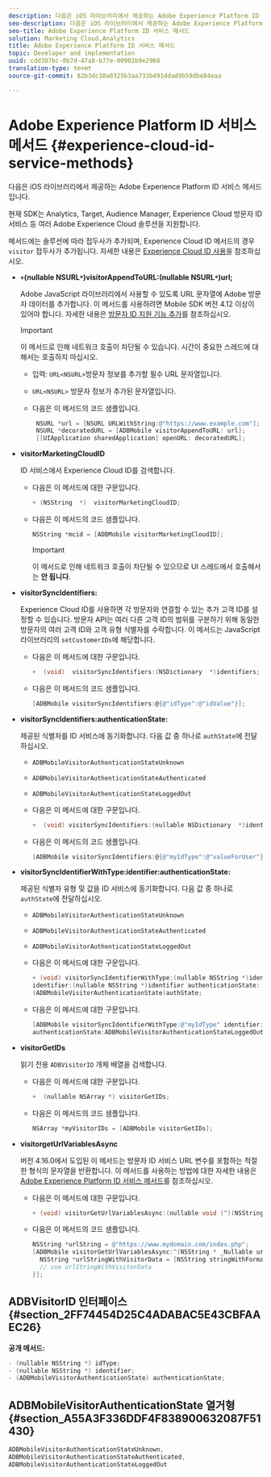 ```yaml
---
description: 다음은 iOS 라이브러리에서 제공하는 Adobe Experience Platform ID 서비스 메서드입니다.
seo-description: 다음은 iOS 라이브러리에서 제공하는 Adobe Experience Platform ID 서비스 메서드입니다.
seo-title: Adobe Experience Platform ID 서비스 메서드
solution: Marketing Cloud,Analytics
title: Adobe Experience Platform ID 서비스 메서드
topic: Developer and implementation
uuid: cdd307bc-8b7d-47a8-b77e-00902b9e2968
translation-type: tm+mt
source-git-commit: 82b3dc38a0325b3aa733b491ddad9b59dbe84eaa

---
```



# Adobe Experience Platform ID 서비스 메서드 {#experience-cloud-id-service-methods}

다음은 iOS 라이브러리에서 제공하는 Adobe Experience Platform ID 서비스 메서드입니다.

현재 SDK는 Analytics, Target, Audience Manager, Experience Cloud 방문자 ID 서비스 등 여러 Adobe Experience Cloud 솔루션을 지원합니다.

메서드에는 솔루션에 따라 접두사가 추가되며, Experience Cloud ID 메서드의 경우 `visitor` 접두사가 추가됩니다. 자세한 내용은 [Experience Cloud ID 사용](/help/ios/marketing-cloud/mcvid.md)을 참조하십시오.

* **`+`(nullable NSURL`*`)visitorAppendToURL:(nullable NSURL`*`)url;**

   Adobe JavaScript 라이브러리에서 사용할 수 있도록 URL 문자열에 Adobe 방문자 데이터를 추가합니다. 이 메서드를 사용하려면 Mobile SDK 버전 4.12 이상이 있어야 합니다. 자세한 내용은 [방문자 ID 지원 기능 추가](https://docs.adobe.com/content/help/ko-KR/id-service/using/id-service-api/methods/appendvisitorid.html)를 참조하십시오.

   >[!IMPORTANT]
   >
   >이 메서드로 인해 네트워크 호출이 차단될 수 있습니다. 시간이 중요한 스레드에 대해서는 호출하지 마십시오.

   * 입력: `URL<NSURL>`방문자 정보를 추가할 필수 URL 문자열입니다.
   * `URL<NSURL>`
방문자 정보가 추가된 문자열입니다.

   * 다음은 이 메서드의 코드 샘플입니다.

      ```objective-c
       NSURL *url = [NSURL URLWithString:@"https://www.example.com"];  
       NSURL *decoratedURL = [ADBMobile visitorAppendToURL: url];  
       [[UIApplication sharedApplication] openURL: decoratedURL];  
      ```

* **visitorMarketingCloudID**

   ID 서비스에서 Experience Cloud ID를 검색합니다.

   * 다음은 이 메서드에 대한 구문입니다.

      ```objective-c
      + (NSString  *)  visitorMarketingCloudID;
      ```

   * 다음은 이 메서드의 코드 샘플입니다.

      ```objective-c
      NSString *mcid = [ADBMobile visitorMarketingCloudID]; 
      ```

      >[!IMPORTANT]
      >
      >이 메서드로 인해 네트워크 호출이 차단될 수 있으므로 UI 스레드에서 호출해서는 **안 됩니다**.

* **visitorSyncIdentifiers:**

   Experience Cloud ID를 사용하면 각 방문자와 연결할 수 있는 추가 고객 ID를 설정할 수 있습니다. 방문자 API는 여러 다른 고객 ID의 범위를 구분하기 위해 동일한 방문자의 여러 고객 ID와 고객 유형 식별자를 수락합니다. 이 메서드는 JavaScript 라이브러리의 `setCustomerIDs`에 해당합니다.

   * 다음은 이 메서드에 대한 구문입니다.

      ```objective-c
      +  (void)  visitorSyncIdentifiers:(NSDictionary  *)identifiers;
      ```

   * 다음은 이 메서드의 코드 샘플입니다.

      ```objective-c
      [ADBMobile visitorSyncIdentifiers:@{@"idType":@"idValue"}];
      ```

* **visitorSyncIdentifiers:authenticationState:**

   제공된 식별자를 ID 서비스에 동기화합니다. 다음 값 중 하나로 `authState`에 전달하십시오.

   * `ADBMobileVisitorAuthenticationStateUnknown`
   * `ADBMobileVisitorAuthenticationStateAuthenticated`
   * `ADBMobileVisitorAuthenticationStateLoggedOut`

   * 다음은 이 메서드에 대한 구문입니다.

      ```objective-c
      +  (void) visitorSyncIdentifiers:(nullable NSDictionary  *)identifiers  authenticationState:(ADBMobileVisitorAuthenticationState)authState; 
      ```

   * 다음은 이 메서드의 코드 샘플입니다.

      ```objective-c
      [ADBMobile visitorSyncIdentifiers:@{@"myIdType":@"valueForUser"}  authenticationState:ADBMobileVisitorAuthenticationStateAuthenticated]; 
      ```

* **visitorSyncIdentifierWithType:identifier:authenticationState:**

   제공된 식별자 유형 및 값을 ID 서비스에 동기화합니다. 다음 값 중 하나로 `authState`에 전달하십시오.

   * `ADBMobileVisitorAuthenticationStateUnknown`
   * `ADBMobileVisitorAuthenticationStateAuthenticated`
   * `ADBMobileVisitorAuthenticationStateLoggedOut`

   * 다음은 이 메서드에 대한 구문입니다.

      ```objective-c
      + (void) visitorSyncIdentifierWithType:(nullable NSString *)identifierType  
      identifier:(nullable NSString *)identifier authenticationState:
      (ADBMobileVisitorAuthenticationState)authState; 
      ```

   * 다음은 이 메서드에 대한 구문입니다.

      ```objective-c
      [ADBMobile visitorSyncIdentifierWithType:@"myIdType" identifier:@"valueForUser"  
      authenticationState:ADBMobileVisitorAuthenticationStateLoggedOut]; 
      ```

* **visitorGetIDs**

   읽기 전용 `ADBVisitorID` 개체 배열을 검색합니다.

   * 다음은 이 메서드에 대한 구문입니다.

      ```objective-c
      +  (nullable NSArray *) visitorGetIDs;
      ```

   * 다음은 이 메서드의 코드 샘플입니다.

      ```objective-c
      NSArray *myVisitorIDs = [ADBMobile visitorGetIDs];
      ```

* **visitorgetUrlVariablesAsync**

   버전 4.16.0에서 도입된 이 메서드는 방문자 ID 서비스 URL 변수를 포함하는 적절한 형식의 문자열을 반환합니다. 이 메서드를 사용하는 방법에 대한 자세한 내용은 [Adobe Experience Platform ID 서비스 메서드](/help/ios/reference/hybrid-app.md)를 참조하십시오.

   * 다음은 이 메서드에 대한 구문입니다.

      ```objectivec
      + (void) visitorGetUrlVariablesAsync:(nullable void (^)(NSString* __nullable urlVariables))callback;
      ```

   * 다음은 이 메서드의 코드 샘플입니다.

      ```objectivec
      NSString *urlString = @"https://www.mydomain.com/index.php"; 
      [ADBMobile visitorGetUrlVariablesAsync:^(NSString * _Nullable urlVariables) { 
        NSString *urlStringWithVisitorData = [NSString stringWithFormat:@"%@?%@", urlString, urlVariables]; 
        // use urlStringWithVisitorData 
      }];
      ```

## ADBVisitorID 인터페이스 {#section_2FF74454D25C4ADABAC5E43CBFAAEC26}

**공개 메서드:**

```objective-c
- (nullable NSString *) idType; 
- (nullable NSString *) identifier; 
- (ADBMobileVisitorAuthenticationState) authenticationState; 
```

## ADBMobileVisitorAuthenticationState 열거형 {#section_A55A3F336DDF4F838900632087F51430}

```objective-c
ADBMobileVisitorAuthenticationStateUnknown, 
ADBMobileVisitorAuthenticationStateAuthenticated, 
ADBMobileVisitorAuthenticationStateLoggedOut
```

